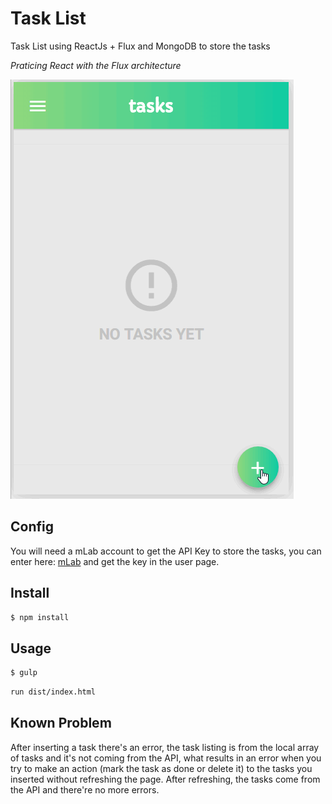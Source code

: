 # Task List

Task List using ReactJs + Flux and MongoDB to store the tasks

*Praticing React with the Flux architecture*

![Screenshot](screenshot.gif)

## Config

You will need a mLab account to get the API Key to store the tasks, you can enter here: [mLab](https://mlab.com/login/) and get the key in the user page.

## Install

```sh
$ npm install
```

## Usage
```sh
$ gulp
```
```sh
run dist/index.html
```

## Known Problem

After inserting a task there's an error, the task listing is from the local array of tasks and it's not coming from the API, what results in an error when you try to make an action (mark the task as done or delete it) to the tasks you inserted without refreshing the page. After refreshing, the tasks come from the API and there're no more errors.
